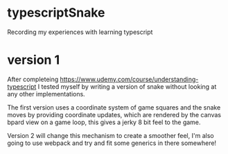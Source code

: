 # typescriptSnake
Recording my experiences with learning typescript

# version 1
After completeing https://www.udemy.com/course/understanding-typescript I tested myself by writing a version of snake without looking at any other implementations. 

The first version uses a coordinate system of game squares and the snake moves by providing coordinate updates, which are rendered by the canvas bpard view on a game loop, this gives a jerky 8 bit feel to the game.

Version 2 will change this mechanism to create a smoother feel, I'm also going to use webpack and try and fit some generics in there somewhere!
